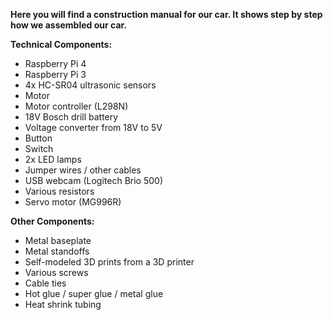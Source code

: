 **Here you will find a construction manual for our car. It shows step by step how we assembled our car.**

**Technical Components:**

- Raspberry Pi 4
- Raspberry Pi 3
- 4x HC-SR04 ultrasonic sensors
- Motor
- Motor controller (L298N)
- 18V Bosch drill battery
- Voltage converter from 18V to 5V
- Button
- Switch
- 2x LED lamps
- Jumper wires / other cables
- USB webcam (Logitech Brio 500)
- Various resistors
- Servo motor (MG996R)

**Other Components:**

- Metal baseplate
- Metal standoffs
- Self-modeled 3D prints from a 3D printer
- Various screws
- Cable ties
- Hot glue / super glue / metal glue
- Heat shrink tubing